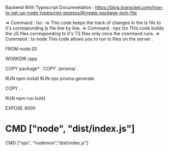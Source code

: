 Backend With Typescript Documnetation : https://blog.logrocket.com/how-to-set-up-node-typescript-express/#create-package-json-file

=> Command : tsc -w 
    This code keeps the track of changes in the ts file to it's corresponding js file line by line.
=> Command : npx tsx 
    This code builds the JS files corresponding to it's TS files only once the command runs.
=> Command : ts-node 
    This code allows you to run ts files on the server .


FROM node:20

WORKDIR /app

COPY package* .
COPY ./prisma/ .

RUN npm install
RUN npx prisma generate

COPY . .

RUN npm run build

EXPOSE 4000

# CMD ["node", "dist/index.js"]
CMD ["npx", "nodemon","dist\index.js"]